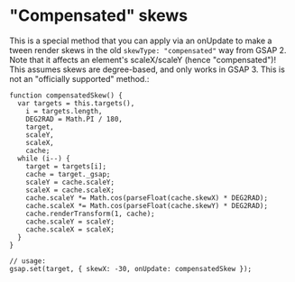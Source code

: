 # "Compensated" skews

This is a special method that you can apply via an onUpdate to make a tween render skews in the old `skewType: "compensated"` way from GSAP 2. Note that it affects an element's scaleX/scaleY (hence "compensated")! This assumes skews are degree-based, and only works in GSAP 3. This is not an "officially supported" method.:

```
function compensatedSkew() {
  var targets = this.targets(),
    i = targets.length,
    DEG2RAD = Math.PI / 180,
    target,
    scaleY,
    scaleX,
    cache;
  while (i--) {
    target = targets[i];
    cache = target._gsap;
    scaleY = cache.scaleY;
    scaleX = cache.scaleX;
    cache.scaleY *= Math.cos(parseFloat(cache.skewX) * DEG2RAD);
    cache.scaleX *= Math.cos(parseFloat(cache.skewY) * DEG2RAD);
    cache.renderTransform(1, cache);
    cache.scaleY = scaleY;
    cache.scaleX = scaleX;
  }
}

// usage:
gsap.set(target, { skewX: -30, onUpdate: compensatedSkew });
```
